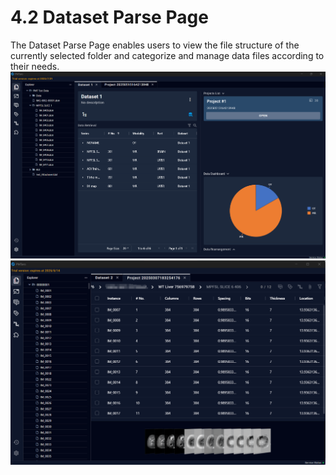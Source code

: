 # 4.2 Dataset Parse Page
The Dataset Parse Page enables users to view the file structure of the currently selected folder and categorize and manage data files according to their needs.
![Image](../images/image_22.png)
![Image](../images/image_23.png)